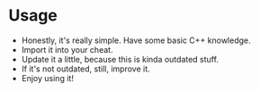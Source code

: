 # Usage
* Honestly, it's really simple. Have some basic C++ knowledge.
* Import it into your cheat.
* Update it a little, because this is kinda outdated stuff. 
 * If it's not outdated, still, improve it.
* Enjoy using it!
